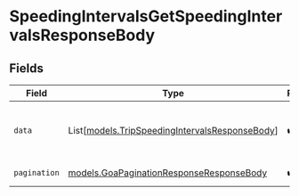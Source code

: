 # SpeedingIntervalsGetSpeedingIntervalsResponseBody


## Fields

| Field                                                                                            | Type                                                                                             | Required                                                                                         | Description                                                                                      |
| ------------------------------------------------------------------------------------------------ | ------------------------------------------------------------------------------------------------ | ------------------------------------------------------------------------------------------------ | ------------------------------------------------------------------------------------------------ |
| `data`                                                                                           | List[[models.TripSpeedingIntervalsResponseBody](../models/tripspeedingintervalsresponsebody.md)] | :heavy_check_mark:                                                                               | List of speeding intervals associated with trips.                                                |
| `pagination`                                                                                     | [models.GoaPaginationResponseResponseBody](../models/goapaginationresponseresponsebody.md)       | :heavy_check_mark:                                                                               | Pagination parameters.                                                                           |